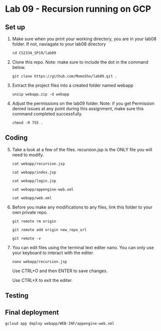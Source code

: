 # Lab 09 - Recursion running on GCP

## Set up
1. Make sure when you print your working directory, you are in your lab08 folder.
   If not, naviagate to your lab08 directory
   
   `cd CS2334_SP19/lab09`
   
2. Clone this repo. Note: make sure to include the dot in the command below.
   
   `git clone https://github.com/MomoSho/lab09.git .`
   
3. Extract the project files into a created folder named webapp
   
   `unzip webapp.zip -d webapp`

4. Adjust the permissions on the lab09 folder. Note: if you get Permission denied issues at any point during this assignment, make sure this command completed successfully.
   
   `chmod -R 755 .`

## Coding
5. Take a look at a few of the files. recursion.jsp is the ONLY file you will need to modify.
   
   `cat webapp/recursion.jsp`
   
   `cat webapp/index.jsp`
   
   `cat webapp/login.jsp`
   
   `cat webapp/appengine-web.xml`
   
   `cat webapp/web.xml`

6. Before you make any modifications to any files, link this folder to your own private repo.
   
   `git remote rm origin`
   
   `git remote add origin new_repo_url`
   
   `git remote -v`

7. You can edit files using the terminal text editer nano. You can only use your keyboard to interact with the editer.
   
   `nano webapp/recursion.jsp`
   
   Use CTRL+O and then ENTER to save changes.
   
   Use CTRL+X to exit the editer.

## Testing


## Final deployment

   `gcloud app deploy webapp/WEB-INF/appengine-web.xml`

